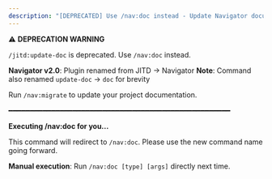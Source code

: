 ```yaml
---
description: "[DEPRECATED] Use /nav:doc instead - Update Navigator documentation"
---
```


⚠️ **DEPRECATION WARNING**

`/jitd:update-doc` is deprecated. Use `/nav:doc` instead.

**Navigator v2.0**: Plugin renamed from JITD → Navigator
**Note**: Command also renamed `update-doc` → `doc` for brevity

Run `/nav:migrate` to update your project documentation.

━━━━━━━━━━━━━━━━━━━━━━━━━━━━━━━━━━━━━━━━━━━━━━━━━━━━

**Executing /nav:doc for you...**

This command will redirect to `/nav:doc`. Please use the new command name going forward.

**Manual execution**: Run `/nav:doc [type] [args]` directly next time.
